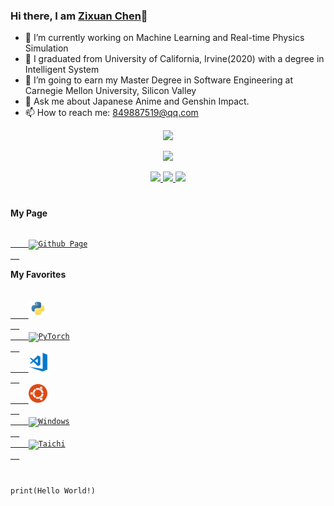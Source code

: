 ### Hi there, I am [Zixuan Chen](https://amoschenzixuan.github.io/)👋

<!--
**AmosChenZixuan/AmosChenZixuan** is a ✨ _special_ ✨ repository because its `README.md` (this file) appears on your GitHub profile.

Here are some ideas to get you started:

- 🔭 I’m currently working on ...
- 🌱 I’m currently learning ...
- 👯 I’m looking to collaborate on ...
- 🤔 I’m looking for help with ...
- 💬 Ask me about ...
- 📫 How to reach me: ...
- 😄 Pronouns: ...
- ⚡ Fun fact: ...
-->

- 🌱 I’m currently working on Machine Learning and Real-time Physics Simulation
- 👯 I graduated from University of California, Irvine(2020) with a degree in Intelligent System
- 🤔 I’m going to earn my Master Degree in Software Engineering at Carnegie Mellon University, Silicon Valley
- 💬 Ask me about Japanese Anime and Genshin Impact.
- 📫 How to reach me: 849887519@qq.com

<p align='center'>
  <img src="https://github-readme-stats.vercel.app/api?username=AmosChenZixuan&count_private=true&theme=dark">
</p>
<p align='center'>
  <img src="https://github-readme-stats.vercel.app/api/top-langs?username=AmosChenZixuan&layout=compact&count_private=true&theme=dark">
</p>

<p align='center'>
  <!--<a href="https://github.com/AmosChenZixuan">
    <img src="https://badges.pufler.dev/visits/AmosChenZixuan/AmosChenZixuan?style=flat-square&color=black&logo=github">
  </a>-->
  <a href="https://github.com/AmosChenZixuan">
    <img src="https://badges.pufler.dev/years/AmosChenZixuan?style=flat-square&color=black&logo=github">
  </a>
  <a href="https://github.com/AmosChenZixuan?tab=repositories">
    <img src="https://badges.pufler.dev/repos/AmosChenZixuan?style=flat-square&color=black&logo=github">
  </a>
  <!--<a href="https://gist.github.com/AmosChenZixuan">
    <img src="https://badges.pufler.dev/gists/AmosChenZixuan?style=flat-square&color=black&logo=github">
  </a>-->
  <a href="https://github.com/AmosChenZixuan">
    <img src="https://badges.pufler.dev/updated/AmosChenZixuan/AmosChenZixuan?style=flat-square&color=black&logo=github">
  </a>
</p>

<h1></h1>

**My Page**

<a href='https://amoschenzixuan.github.io/'>
  <code>
    <img height="30" src='https://github.com/AmosChenZixuan/amoschenzixuan.github.io/blob/master/assets/img/avatar-icon.png'
         alt='Github Page'>
  </code>
</a>

**My Favorites**

<a href='https://www.python.org/'>
  <code>
    <img height="30" src="https://raw.githubusercontent.com/github/explore/80688e429a7d4ef2fca1e82350fe8e3517d3494d/topics/python/python.png" alt="Python" title="Python">
  </code>
</a>
<a href='https://pytorch.org/'>
  <code>
    <img height="30" src="https://pytorch.org/assets/images/pytorch-logo.png" alt="PyTorch" title="PyTorch">
  </code>
</a>
<a href='https://code.visualstudio.com/'>
  <code>
    <img height="30" src="https://raw.githubusercontent.com/github/explore/80688e429a7d4ef2fca1e82350fe8e3517d3494d/topics/visual-studio-code/visual-studio-code.png" alt="VSCode" title="VSCode">
  </code>
</a>
<a href='https://ubuntu.com/'>
  <code>
    <img height="30" src="https://raw.githubusercontent.com/github/explore/80688e429a7d4ef2fca1e82350fe8e3517d3494d/topics/ubuntu/ubuntu.png" alt="Ubuntu" title="Ubuntu">
  </code>
</a>
<a href=''>
  <code>
    <img height="30" src="https://upload.wikimedia.org/wikipedia/commons/thumb/5/5f/Windows_logo_-_2012.svg/1200px-Windows_logo_-_2012.svg.png" alt="Windows" title="Windows">
  </code>
</a>
<a href='https://github.com/taichi-dev/taichi'>
  <code>
    <img height="30" src="https://taichi.cool/logo.svg" alt="Taichi" title="Taichi">
  </code>
</a>

<h1></h1>

```text
print(Hello World!)
```
